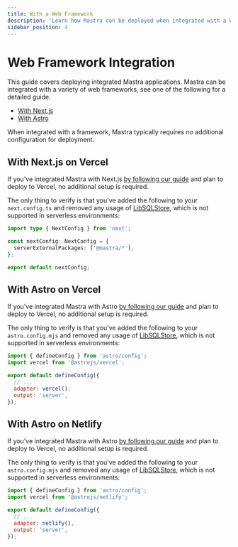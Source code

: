 ```yaml
---
title: With a Web Framework
description: 'Learn how Mastra can be deployed when integrated with a Web Framework'
sidebar_position: 4
---
```


# Web Framework Integration

This guide covers deploying integrated Mastra applications. Mastra can be integrated with a variety of web frameworks, see one of the following for a detailed guide.

- [With Next.js](/docs/frameworks/web-frameworks/next-js)
- [With Astro](/docs/frameworks/web-frameworks/astro)

When integrated with a framework, Mastra typically requires no additional configuration for deployment.

## With Next.js on Vercel

If you've integrated Mastra with Next.js [by following our guide](/docs/frameworks/web-frameworks/next-js) and plan to deploy to Vercel, no additional setup is required.

The only thing to verify is that you've added the following to your `next.config.ts` and removed any usage of [LibSQLStore](/docs/reference/storage/libsql), which is not supported in serverless environments:

```typescript {4} filename="next.config.ts" showLineNumbers copy
import type { NextConfig } from 'next';

const nextConfig: NextConfig = {
  serverExternalPackages: ['@mastra/*'],
};

export default nextConfig;
```

## With Astro on Vercel

If you've integrated Mastra with Astro [by following our guide](/docs/frameworks/web-frameworks/astro) and plan to deploy to Vercel, no additional setup is required.

The only thing to verify is that you've added the following to your `astro.config.mjs` and removed any usage of [LibSQLStore](/docs/reference/storage/libsql), which is not supported in serverless environments:

```javascript {2,6,7} filename="astro.config.mjs" showLineNumbers copy
import { defineConfig } from 'astro/config';
import vercel from '@astrojs/vercel';

export default defineConfig({
  // ...
  adapter: vercel(),
  output: 'server',
});
```

## With Astro on Netlify

If you've integrated Mastra with Astro [by following our guide](/docs/frameworks/web-frameworks/astro) and plan to deploy to Vercel, no additional setup is required.

The only thing to verify is that you've added the following to your `astro.config.mjs` and removed any usage of [LibSQLStore](/docs/reference/storage/libsql), which is not supported in serverless environments:

```javascript {2,6,7} filename="astro.config.mjs" showLineNumbers copy
import { defineConfig } from 'astro/config';
import vercel from '@astrojs/netlify';

export default defineConfig({
  // ...
  adapter: netlify(),
  output: 'server',
});
```

